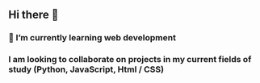 ## Hi there 👋




### 🌱 I’m currently learning web development
### I am looking to collaborate on projects in my current fields of study (Python, JavaScript, Html / CSS)

